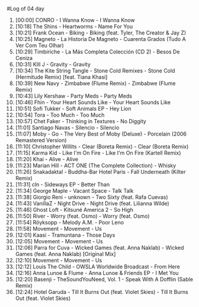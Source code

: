 #Log of 04 day

1. [00:00] CONRO - I Wanna Know - I Wanna Know
1. [10:18] The Shins - Heartworms - Name For You
1. [10:21] Frank Ocean - Biking - Biking (feat. Tyler, The Creator & Jay Z)
1. [10:25] Magneto - La Historia De Magneto - Cuarenta Grados (Tudo A Ver Com Teu Olhar)
1. [10:29] Timbiriche - La Más Completa Colección (CD 2) - Besos De Ceniza
1. [10:31] KIll J - Gravity - Gravity
1. [10:34] The Kite String Tangle - Stone Cold Remixes - Stone Cold (Hermitude Remix) [feat. Tiana Khasi]
1. [10:39] New Navy - Zimbabwe (Flume Remix) - Zimbabwe (Flume Remix)
1. [10:43] Lily Kershaw - Party Meds - Party Meds
1. [10:46] Fhin - Your Heart Sounds Like - Your Heart Sounds Like
1. [10:51] Sofi Tukker - Soft Animals EP - Hey Lion
1. [10:54] Tora - Too Much - Too Much
1. [10:57] Chet Faker - Thinking in Textures - No Diggity
1. [11:01] Santiago Navas - Silencio - Silencio
1. [11:07] Moby - Go - The Very Best of Moby (Deluxe) - Porcelain (2006 Remastered Version)
1. [11:10] Christopher Willits - Clear (Boreta Remix) - Clear (Boreta Remix)
1. [11:15] Karma Kid - Like I'm On Fire - Like I'm On Fire (Kartell Remix)
1. [11:20] Khai - Alive - Alive
1. [11:23] Marian Hill - ACT ONE (The Complete Collection) - Whisky
1. [11:26] Snakadaktal - Buddha-Bar Hotel Paris - Fall Underneath (Kilter Remix)
1. [11:31] cln - Sideways EP - Better Than
1. [11:34] George Maple - Vacant Space - Talk Talk
1. [11:38] Giorgio Reni - unknown - Two Sixty (feat. Rafa Cuevas)
1. [11:43] VanillaZ - Night Drive - Night Drive (feat. Lilianna Wilde)
1. [11:46] Ghost Loft - Kitsuné America 2 - So High
1. [11:50] River - Worry (feat. Osmo) - Worry (feat. Osmo)
1. [11:54] Röyksopp - Melody A.M. - Poor Leno
1. [11:58] Movement - Movement - Us
1. [12:01] Kaasi - Tramuntana - Those Days
1. [12:05] Movement - Movement - Us
1. [12:06] Parra for Cuva - Wicked Games (feat. Anna Naklab) - Wicked Games (feat. Anna Naklab) [Original Mix]
1. [12:10] Movement - Movement - Us
1. [12:12] Louis The Child - OWSLA Worldwide Broadcast - From Here
1. [12:16] Anna Lunoe & Flume - Anna Lunoe & Friends EP - I Met You
1. [12:20] Basenji - TheSoundYouNeed, Vol. 1 - Speak With A Dofflin (Sable Remix)
1. [12:24] Hotel Garuda - Till It Burns Out (feat. Violet Skies) - Till It Burns Out (feat. Violet Skies)
